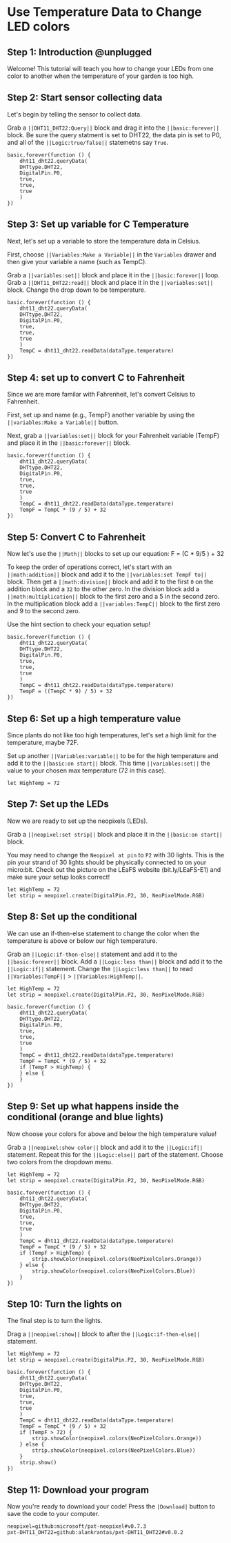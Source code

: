 # Use Temperature Data to Change LED colors

## Step 1: Introduction @unplugged

Welcome! This tutorial will teach you how to change your LEDs from one color to another when the temperature of your garden is too high.

## Step 2: Start sensor collecting data

Let's begin by telling the sensor to collect data. 

Grab a ``||DHT11_DHT22:Query||`` block and drag it into the ``||basic:forever||`` block.  Be sure the query statment is set to DHT22, the data pin is set to P0, and all of the ``||Logic:true/false||`` statemetns say `True`.

``` blocks
basic.forever(function () {
    dht11_dht22.queryData(
    DHTtype.DHT22,
    DigitalPin.P0,
    true,
    true,
    true
    )
})
```
## Step 3: Set up variable for C Temperature

Next, let's set up a variable to store the temperature data in Celsius.

First, choose ``||Variables:Make a Variable||`` in the `Variables` drawer and then give your variable a name (such as TempC). 

Grab a ``||variables:set||`` block and place it in the ``||basic:forever||`` loop. Grab a ``||DHT11_DHT22:read||`` block and place it in the ``||variables:set||`` block. Change the drop down to be temperature.

``` blocks
basic.forever(function () {
    dht11_dht22.queryData(
    DHTtype.DHT22,
    DigitalPin.P0,
    true,
    true,
    true
    )
    TempC = dht11_dht22.readData(dataType.temperature)
})
```

## Step 4: set up to convert C to Fahrenheit

Since we are more familar with Fahrenheit, let's convert Celsius to Fahrenheit.

First, set up and name (e.g., TempF) another variable by using the ``||variables:Make a Variable||`` button.

Next, grab a ``||variables:set||`` block for your Fahrenheit variable (TempF) and place it in the ``||basic:forever||`` block. 
``` blocks
basic.forever(function () {
    dht11_dht22.queryData(
    DHTtype.DHT22,
    DigitalPin.P0,
    true,
    true,
    true
    )
    TempC = dht11_dht22.readData(dataType.temperature)
    TempF = TempC * (9 / 5) + 32
})
```

## Step 5: Convert C to Fahrenheit

Now let's use the ``||Math||`` blocks to set up our equation: F = (C * 9/5 ) + 32

To keep the order of operations correct, let's start with an ``||math:addition||`` block and add it to the ``||variables:set TempF to||`` block. Then get a ``||math:division||`` block and add it to the first `0` on the addition block and a `32` to the other zero. In the division block add a ``||math:multiplication||`` block to the first zero and a 5 in the second zero. In the multiplication block add a ``||variables:TempC||`` block to the first zero and 9 to the second zero.

Use the hint section to check your equation setup!


``` blocks
basic.forever(function () {
    dht11_dht22.queryData(
    DHTtype.DHT22,
    DigitalPin.P0,
    true,
    true,
    true
    )
    TempC = dht11_dht22.readData(dataType.temperature)
    TempF = ((TempC * 9) / 5) + 32
})
```

## Step 6: Set up a high temperature value

Since plants do not like too high temperatures, let's set a high limit for the temperature, maybe 72F.

Set up another ``||Variables:variable||`` to be for the high temperature and add it to the ``||basic:on start||`` block. This time ``||variables:set||`` the value to your chosen max temperature (72 in this case).

``` blocks
let HighTemp = 72
```

## Step 7: Set up the LEDs

Now we are ready to set up the neopixels (LEDs).

Grab a ``||neopixel:set strip||`` block and place it in the ``||basic:on start||`` block.

You may need to change the `Neopixel at pin` to `P2` with 30 lights. This is the pin your strand of 30 lights should be physically connected to on your micro:bit. Check out the picture on the LEaFS website (bit.ly/LEaFS-E1) and make sure your setup looks correct!

``` blocks
let HighTemp = 72
let strip = neopixel.create(DigitalPin.P2, 30, NeoPixelMode.RGB)
```

## Step 8: Set up the conditional

We can use an if-then-else statement to change the color when the temperature is above or below our high temperature.

Grab an ``||Logic:if-then-else||`` statement and add it to the ``||basic:forever||`` block. Add a ``||Logic:less than||`` block and add it to the ``||Logic:if||`` statement. Change the ``||Logic:less than||`` to read ``||Variables:TempF||`` > ``||Variables:HighTemp||``.

``` blocks
let HighTemp = 72
let strip = neopixel.create(DigitalPin.P2, 30, NeoPixelMode.RGB)

basic.forever(function () {
    dht11_dht22.queryData(
    DHTtype.DHT22,
    DigitalPin.P0,
    true,
    true,
    true
    )
    TempC = dht11_dht22.readData(dataType.temperature)
    TempF = TempC * (9 / 5) + 32
    if (TempF > HighTemp) {
    } else {
    }
})
```

## Step 9: Set up what happens inside the conditional (orange and blue lights)

Now choose your colors for above and below the high temperature value!

Grab a ``||neopixel:show color||`` block and add it to the ``||Logic:if||`` statement. Repeat this for the ``||Logic:else||`` part of the statement. Choose two colors from the dropdown menu.

``` blocks
let HighTemp = 72
let strip = neopixel.create(DigitalPin.P2, 30, NeoPixelMode.RGB)

basic.forever(function () {
    dht11_dht22.queryData(
    DHTtype.DHT22,
    DigitalPin.P0,
    true,
    true,
    true
    )
    TempC = dht11_dht22.readData(dataType.temperature)
    TempF = TempC * (9 / 5) + 32
    if (TempF > HighTemp) {
        strip.showColor(neopixel.colors(NeoPixelColors.Orange))
    } else {
        strip.showColor(neopixel.colors(NeoPixelColors.Blue))
    }
})
```
## Step 10: Turn the lights on

The final step is to turn the lights.

Drag a ``||neopixel:show||`` block to after the ``||Logic:if-then-else||`` statement.

``` blocks
let HighTemp = 72
let strip = neopixel.create(DigitalPin.P2, 30, NeoPixelMode.RGB)

basic.forever(function () {
    dht11_dht22.queryData(
    DHTtype.DHT22,
    DigitalPin.P0,
    true,
    true,
    true
    )
    TempC = dht11_dht22.readData(dataType.temperature)
    TempF = TempC * (9 / 5) + 32
    if (TempF > 72) {
        strip.showColor(neopixel.colors(NeoPixelColors.Orange))
    } else {
        strip.showColor(neopixel.colors(NeoPixelColors.Blue))
    }
    strip.show()
})
```

## Step 11: Download your program

Now you're ready to download your code! Press the ``|Download|`` button to save the code to your computer.


``` package
neopixel=github:microsoft/pxt-neopixel#v0.7.3
pxt-DHT11_DHT22=github:alankrantas/pxt-DHT11_DHT22#v0.0.2
```
